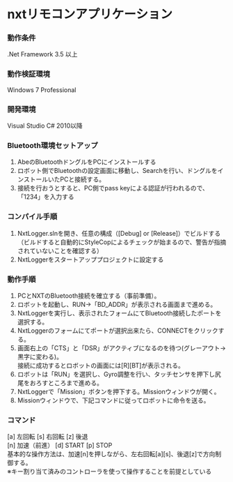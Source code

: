 # nxtリモコンアプリケーション

### 動作条件
.Net Framework 3.5 以上

### 動作検証環境
Windows 7 Professional

### 開発環境
Visual Studio C# 2010以降

### Bluetooth環境セットアップ
1. AbeのBluetoothドングルをPCにインストールする
2. ロボット側でBluetoothの設定画面に移動し、Searchを行い、ドングルをインストールいたPCと接続する。
3. 接続を行おうとすると、PC側でpass keyによる認証が行われるので、「1234」を入力する


### コンパイル手順
1. NxtLogger.slnを開き、任意の構成（[Debug] or [Release]）でビルドする  
（ビルドすると自動的にStyleCopによるチェックが始まるので、警告が指摘されていないことを確認する）
2. NxtLoggerをスタートアッププロジェクトに設定する


### 動作手順
1. PCとNXTのBluetooth接続を確立する（事前準備）。
2. ロボットを起動し、RUN→「BD_ADDR」が表示される画面まで進める。
3. NxtLoggerを実行し、表示されたフォームにてBluetooth接続したポートを選択する。
4. NxtLoggerのフォームにてポートが選択出来たら、CONNECTをクリックする。
5. 画面右上の「CTS」と「DSR」がアクティブになるのを待つ(グレーアウト→黒字に変わる)。  
接続に成功するとロボットの画面には[R][BT]が表示される。
6. ロボットは「RUN」を選択し、Gyro調整を行い、タッチセンサを押下し尻尾をおろすところまで進める。
7. NxtLoggerで「Mission」ボタンを押下する。Missionウィンドウが開く。
8. Missionウィンドウで、下記コマンドに従ってロボットに命令を送る。  

### コマンド
[a] 左回転 [s] 右回転 [z] 後退  
[n] 加速（前進） [d] START [p] STOP  
基本的な操作方法は、加速[n]を押しながら、左右回転[a][s]、後退[z]で方向制御する。  
※キー割り当て済みのコントローラを使って操作することを前提としている
